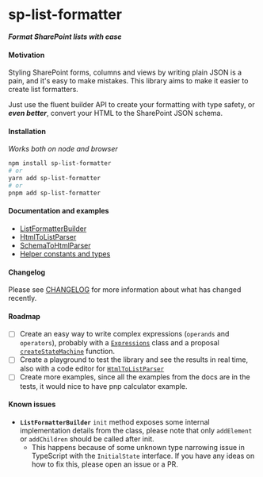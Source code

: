 # sp-list-formatter

__*Format SharePoint lists with ease*__
#### Motivation
Styling SharePoint forms, columns and views by writing plain JSON is a pain, and it's easy to make mistakes. This library aims to make it easier to create list formatters. 

Just use the fluent builder API to create your formatting with type safety, or __*even better*__, convert your HTML to the SharePoint JSON schema.

#### Installation
*Works both on node and browser*

```bash
npm install sp-list-formatter
# or
yarn add sp-list-formatter
# or
pnpm add sp-list-formatter
```

#### Documentation and examples
* [ListFormatterBuilder](docs/ListFormatterBuilder.md)
* [HtmlToListParser](docs/HtmlToListParser.md)
* [SchemaToHtmlParser](docs/SchemaToHtml.md)
* [Helper constants and types](docs/ConstantsAndTypes.md)

#### Changelog
Please see [CHANGELOG](CHANGELOG.md) for more information about what has changed recently.

#### Roadmap
- [ ] Create an easy way to write complex expressions (`operands` and `operators`), probably with a
[`Expressions`](https://github.com/BrunoAlmeidaKotesky/sp-list-formatter/blob/c4d3d677735689c55788c7ce4143c47f7c86ed73/lib/modules/Expressions.ts) class and a proposal [`createStateMachine`](https://gist.github.com/BrunoAlmeidaKotesky/56c29a2b547ffeda62741c0771df2aea) function.
- [ ] Create a playground to test the library and see the results in real time, also with a code editor for [`HtmlToListParser`](docs/HtmlToListParser)
- [ ] Create more examples, since all the examples from the docs are in the tests, it would nice to have pnp calculator example.

#### Known issues
- **`ListFormatterBuilder`** `init` method exposes some internal implementation details from the class, please note that only `addElement` or `addChildren` should be called after init.
    - This happens because of some unknown type narrowing issue in TypeScript with the `InitialState` interface. If you have any ideas on how to fix this, please open an issue or a PR.